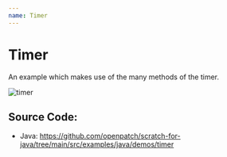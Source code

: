 ```yaml
---
name: Timer
---
```


# Timer

An example which makes use of the many methods of the timer.

![timer](/assets/timer.gif)

## Source Code:

- Java: https://github.com/openpatch/scratch-for-java/tree/main/src/examples/java/demos/timer

